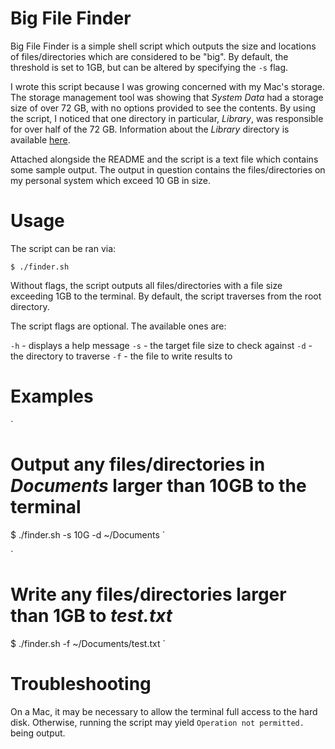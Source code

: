 # Big File Finder
Big File Finder is a simple shell script which outputs the size and locations of files/directories which are considered to be "big". By default, the threshold is set to 1GB, but can be altered by specifying the `-s` flag.

I wrote this script because I was growing concerned with my Mac's storage. The storage management tool was showing that *System Data* had a storage size of over 72 GB, with no options provided to see the contents. By using the script, I noticed that one directory in particular, *Library*, was responsible for over half of the 72 GB. Information about the *Library* directory is available <a href="https://www.macrumors.com/how-to/reveal-library-folder-in-macos/">here</a>.

Attached alongside the README and the script is a text file which contains some sample output. The output in question contains the files/directories on my personal system which exceed 10 GB in size.

# Usage
The script can be ran via:

`$ ./finder.sh`

Without flags, the script outputs all files/directories with a file size exceeding 1GB to the terminal. By default, the script traverses from the root directory.

The script flags are optional. The available ones are:

`-h` - displays a help message
`-s` - the target file size to check against
`-d` - the directory to traverse
`-f` - the file to write results to

# Examples

`
# Output any files/directories in *Documents* larger than 10GB to the terminal
$ ./finder.sh -s 10G -d ~/Documents
`

`
# Write any files/directories larger than 1GB to *test.txt*
$ ./finder.sh -f ~/Documents/test.txt
`

# Troubleshooting
On a Mac, it may be necessary to allow the terminal full access to the hard disk. Otherwise, running the script may yield `Operation not permitted.` being output.
